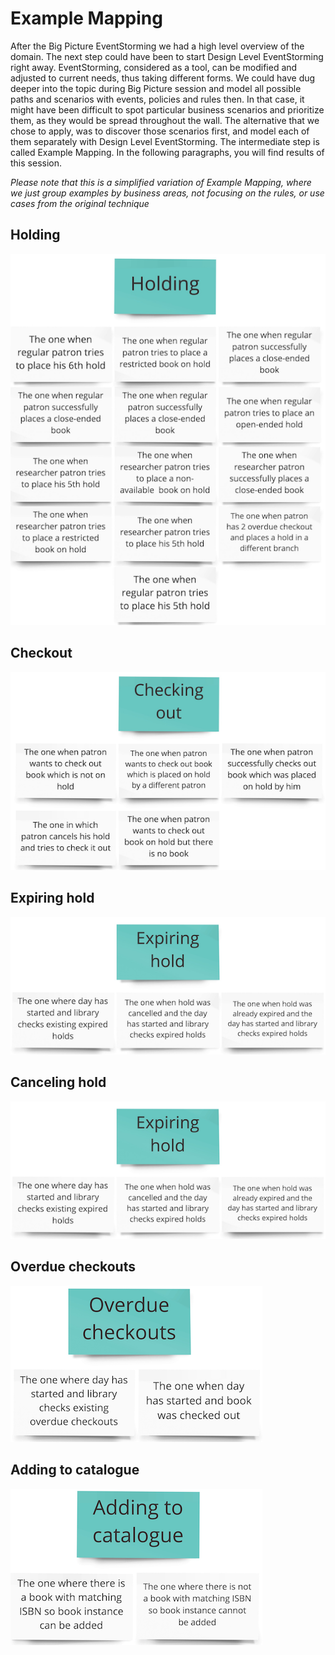 # Example Mapping

After the Big Picture EventStorming we had a high level overview of the domain. The next step could have been
to start Design Level EventStorming right away. EventStorming, considered as a tool, can be modified
and adjusted to current needs, thus taking different forms. We could have dug deeper into the topic during Big Picture
session and model all possible paths and scenarios with events, policies and rules then. In that case, 
it might have been difficult to spot particular business scenarios and prioritize them, as they would be spread
throughout the wall. The alternative that we chose to apply, was to discover those scenarios first, and model each
of them separately with Design Level EventStorming. The intermediate step is called Example Mapping. In the following 
paragraphs, you will find results of this session.

_Please note that this is a simplified variation of Example Mapping, where we just group examples by business areas,
not focusing on the rules, or use cases from the original technique_
  
## Holding

![Holding](images/em/holding.png)

## Checkout

![Checkout](images/em/checking-out.png)  

## Expiring hold

![Expiring hold](images/em/expiring-hold.png) 

## Canceling hold

![Canceling hold](images/em/expiring-hold.png)

## Overdue checkouts

![Overdue checkouts](images/em/overdue-checkouts.png)  

## Adding to catalogue

![Adding to catalogue](images/em/adding-to-catalogue.png)